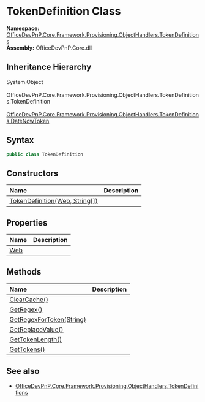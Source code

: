 # TokenDefinition Class
  

**Namespace:** [OfficeDevPnP.Core.Framework.Provisioning.ObjectHandlers.TokenDefinitions](OfficeDevPnP.Core.Framework.Provisioning.ObjectHandlers.TokenDefinitions.md)  
**Assembly:** OfficeDevPnP.Core.dll  
## Inheritance Hierarchy
System.Object  
&ensp;OfficeDevPnP.Core.Framework.Provisioning.ObjectHandlers.TokenDefinitions.TokenDefinition  
&emsp;[OfficeDevPnP.Core.Framework.Provisioning.ObjectHandlers.TokenDefinitions.DateNowToken](OfficeDevPnP.Core.Framework.Provisioning.ObjectHandlers.TokenDefinitions.DateNowToken.md)  
## Syntax
```C#
public class TokenDefinition
```
## Constructors
|**Name**|**Description**|
|:-----|:-----|
| [TokenDefinition(Web, String[])](OfficeDevPnP.Core.Framework.Provisioning.ObjectHandlers.TokenDefinitions.TokenDefinition.ctor1.md) |  
## Properties
|**Name**|**Description**|
|:-----|:-----|
| [Web](OfficeDevPnP.Core.Framework.Provisioning.ObjectHandlers.TokenDefinitions.TokenDefinition.Web.md) | 
## Methods
|**Name**|**Description**|
|:-----|:-----|
| [ClearCache()](OfficeDevPnP.Core.Framework.Provisioning.ObjectHandlers.TokenDefinitions.TokenDefinition.80c607ba.md) | 
| [GetRegex()](OfficeDevPnP.Core.Framework.Provisioning.ObjectHandlers.TokenDefinitions.TokenDefinition.156803af.md) | 
| [GetRegexForToken(String)](OfficeDevPnP.Core.Framework.Provisioning.ObjectHandlers.TokenDefinitions.TokenDefinition.f6a13dab.md) | 
| [GetReplaceValue()](OfficeDevPnP.Core.Framework.Provisioning.ObjectHandlers.TokenDefinitions.TokenDefinition.e3816095.md) | 
| [GetTokenLength()](OfficeDevPnP.Core.Framework.Provisioning.ObjectHandlers.TokenDefinitions.TokenDefinition.f9007d89.md) | 
| [GetTokens()](OfficeDevPnP.Core.Framework.Provisioning.ObjectHandlers.TokenDefinitions.TokenDefinition.a19a3a91.md) | 
## See also
- [OfficeDevPnP.Core.Framework.Provisioning.ObjectHandlers.TokenDefinitions](OfficeDevPnP.Core.Framework.Provisioning.ObjectHandlers.TokenDefinitions.md)
